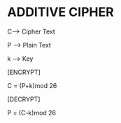 # ADDITIVE CIPHER

C--> Cipher Text

P --> Plain Text

k --> Key

[ENCRYPT]

C = (P+k)mod 26

[DECRYPT]

P = (C-k)mod 26
